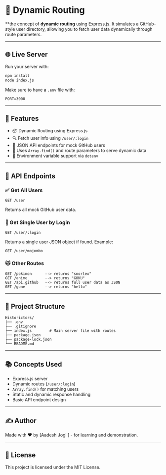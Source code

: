 
# 📁 Dynamic Routing 

**the concept of **dynamic routing** using Express.js. It simulates a GitHub-style user directory, allowing you to fetch user data dynamically through route parameters.

---

## 🌐 Live Server

Run your server with:

```bash
npm install
node index.js
```

Make sure to have a `.env` file with:

```env
PORT=3000
```

---

## 🚀 Features

* 📦 Dynamic Routing using Express.js
* 🔍 Fetch user info using `/user/:login`
* 📜 JSON API endpoints for mock GitHub users
* 🧠 Uses `Array.find()` and route parameters to serve dynamic data
* 🔐 Environment variable support via `dotenv`

---

## 📌 API Endpoints

### ✅ Get All Users

```
GET /user
```

Returns all mock GitHub user data.

### 🔎 Get Single User by Login

```
GET /user/:login
```

Returns a single user JSON object if found. Example:

```
GET /user/mojombo
```

### 🐱 Other Routes

```
GET /pokimon      --> returns "snorlex"
GET /anime        --> returns "GOKU"
GET /api.github   --> returns full user data as JSON
GET /gone         --> returns "hello"
```

---

## 📁 Project Structure

```
Historictors/
├── .env
├── .gitignore
├── index.js        # Main server file with routes
├── package.json
├── package-lock.json
└── README.md
```

---

## 📚 Concepts Used

* Express.js server
* Dynamic routes (`/user/:login`)
* `Array.find()` for matching users
* Static and dynamic response handling
* Basic API endpoint design

---

## ✍️ Author

Made with ❤️ by \[Aadesh Jogi ] - for learning and demonstration.

---

## 📄 License

This project is licensed under the MIT License.

